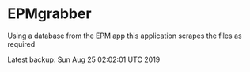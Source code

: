 # EPMgrabber
Using a database from the EPM app this application scrapes the files as required


Latest backup: Sun Aug 25 02:02:01 UTC 2019
